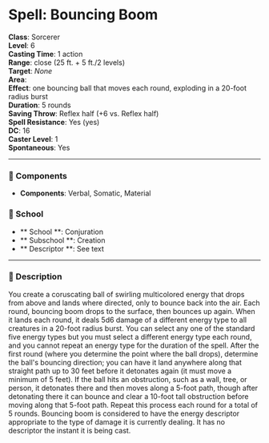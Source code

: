 
# Spell: Bouncing Boom
**Class**: Sorcerer  
**Level**: 6  
**Casting Time**: 1 action  
**Range**: close (25 ft. + 5 ft./2 levels)  
**Target**: _None_  
**Area**:   
**Effect**: one bouncing ball that moves each round, exploding in a 20-foot radius burst  
**Duration**: 5 rounds  
**Saving Throw**: Reflex half (+6 vs. Reflex half)  
**Spell Resistance**: Yes (yes)  
**DC**: 16  
**Caster Level**: 1  
**Spontaneous**: Yes

---

### 🔮 Components
- **Components**: Verbal, Somatic, Material

### 🏫 School
- ** School **: Conjuration
- ** Subschool **: Creation
- ** Descriptor **: See text
---

### 📜 Description
You create a coruscating ball of swirling multicolored energy that drops from above and lands where directed, only to bounce back into the air. Each round, bouncing boom drops to the surface, then bounces up again. When it lands each round, it deals 5d6 damage of a different energy type to all creatures in a 20-foot radius burst. You can select any one of the standard five energy types but you must select a different energy type each round, and you cannot repeat an energy type for the duration of the spell. After the first round (where you determine the point where the ball drops), determine the ball's bouncing direction; you can have it land anywhere along that straight path up to 30 feet before it detonates again (it must move a minimum of 5 feet). If the ball hits an obstruction, such as a wall, tree, or person, it detonates there and then moves along a 5-foot path, though after detonating there it can bounce and clear a 10-foot tall obstruction before moving along that 5-foot path. Repeat this process each round for a total of 5 rounds. Bouncing boom is considered to have the energy descriptor appropriate to the type of damage it is currently dealing. It has no descriptor the instant it is being cast.

